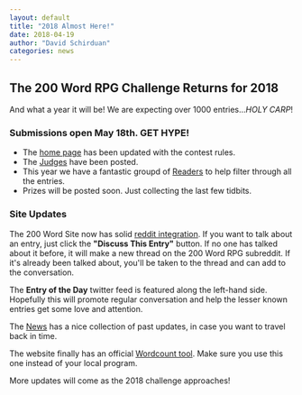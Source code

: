 ```yaml
---
layout: default
title: "2018 Almost Here!"
date: 2018-04-19
author: "David Schirduan"
categories: news
---
```

## The 200 Word RPG Challenge Returns for 2018

And what a year it will be! We are expecting over 1000 entries...*HOLY CARP*! 

### Submissions open May 18th. **GET HYPE!**

* The [home page]({{site.baseurl}}/) has been updated with the contest rules.
* The [Judges]({{site.baseurl}}/judges) have been posted.
* This year we have a fantastic groupd of [Readers]({{site.baseurl}}/readers) to help filter through all the entries.
* Prizes will be posted soon. Just collecting the last few tidbits.

### Site Updates

The 200 Word Site now has solid [reddit integration](https://www.reddit.com/r/200wordrpg/). If you want to talk about an entry, just click the **"Discuss This Entry"** button. If no one has talked about it before, it will make a new thread on the 200 Word RPG subreddit. If it's already been talked about, you'll be taken to the thread and can add to the conversation.

The **Entry of the Day** twitter feed is featured along the left-hand side. Hopefully this will promote regular conversation and help the lesser known entries get some love and attention.

The [News]({{site.baseurl}}/news) has a nice collection of past updates, in case you want to travel back in time.

The website finally has an official [Wordcount tool]({{site.baseurl}}/wordcount}). Make sure you use this one instead of your local program.

More updates will come as the 2018 challenge approaches!